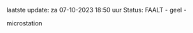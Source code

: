 laatste update: 
za 07-10-2023 18:50   uur 
Status: FAALT - geel - 
<div class="service Y">microstation</div>